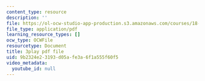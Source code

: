 ```yaml
---
content_type: resource
description: ''
file: https://ol-ocw-studio-app-production.s3.amazonaws.com/courses/18-06sc-linear-algebra-fall-2011/9b2324e23193d05afe3a6f1a555f60f5_23LLB9mNJvc.pdf
file_type: application/pdf
learning_resource_types: []
ocw_type: OCWFile
resourcetype: Document
title: 3play pdf file
uid: 9b2324e2-3193-d05a-fe3a-6f1a555f60f5
video_metadata:
  youtube_id: null
---
```

